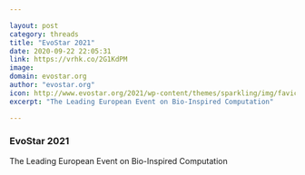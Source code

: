 ```yaml
---

layout: post
category: threads
title: "EvoStar 2021"
date: 2020-09-22 22:05:31
link: https://vrhk.co/2G1KdPM
image: 
domain: evostar.org
author: "evostar.org"
icon: http://www.evostar.org/2021/wp-content/themes/sparkling/img/favicon.ico
excerpt: "The Leading European Event on Bio-Inspired Computation"

---
```


### EvoStar 2021

The Leading European Event on Bio-Inspired Computation